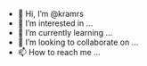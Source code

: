- 👋 Hi, I’m @kramrs
- 👀 I’m interested in ...
- 🌱 I’m currently learning ...
- 💞️ I’m looking to collaborate on ...
- 📫 How to reach me ...

<!---
kramrs/kramrs is a ✨ special ✨ repository because its `README.md` (this file) appears on your GitHub profile.
You can click the Preview link to take a look at your changes.
--->
